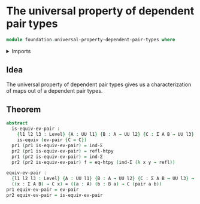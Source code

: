 # The universal property of dependent pair types

```agda
module foundation.universal-property-dependent-pair-types where
```

<details><summary>Imports</summary>
```agda
open import foundation.dependent-pair-types
open import foundation.equivalences
open import foundation.function-extensionality
open import foundation.homotopies
open import foundation.identity-types
open import foundation.universe-levels
```
</details>

## Idea

The universal property of dependent pair types gives us a characterization of maps out of a dependent pair types.

## Theorem

```agda
abstract
  is-equiv-ev-pair :
    {l1 l2 l3 : Level} {A : UU l1} {B : A → UU l2} {C : Σ A B → UU l3} →
    is-equiv (ev-pair {C = C})
  pr1 (pr1 is-equiv-ev-pair) = ind-Σ
  pr2 (pr1 is-equiv-ev-pair) = refl-htpy
  pr1 (pr2 is-equiv-ev-pair) = ind-Σ
  pr2 (pr2 is-equiv-ev-pair) f = eq-htpy (ind-Σ (λ x y → refl))

equiv-ev-pair :
  {l1 l2 l3 : Level} {A : UU l1} {B : A → UU l2} {C : Σ A B → UU l3} →
  ((x : Σ A B) → C x) ≃ ((a : A) (b : B a) → C (pair a b))
pr1 equiv-ev-pair = ev-pair
pr2 equiv-ev-pair = is-equiv-ev-pair
```
